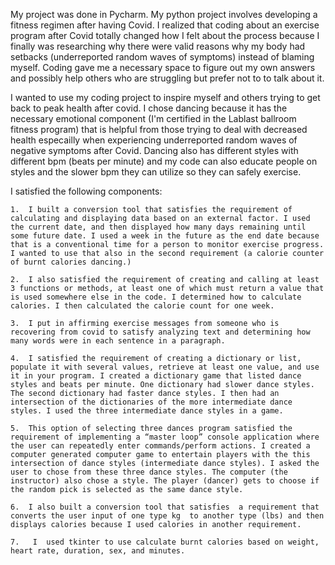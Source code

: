   My project was done in Pycharm.  My python project involves developing a fitness regimen after having Covid.  I realized that coding about an exercise program after Covid totally changed how I felt about the process because I finally was researching why there were valid reasons why my body had setbacks (underreported random waves of symptoms) instead of blaming myself.   Coding gave me a necessary space to figure out my own answers and possibly help others who are struggling but prefer not to to talk about it.       
 
 I wanted to use my coding project to inspire myself and others trying to get back to peak health after covid. I chose dancing because it has the necessary emotional component (I'm certified in the Lablast ballroom fitness program) that is helpful from those trying to deal with decreased health especailly when experiencing underreported random waves of negative symptoms after Covid. Dancing also has different styles with different bpm (beats per minute) and my code can also educate people on styles and the slower bpm they can utilize so they can safely exercise.


I satisfied the following components:
	
	1.	I built a conversion tool that satisfies the requirement of calculating and displaying data based on an external factor. I used the current date, and then displayed how many days remaining until some future date. I used a week in the future as the end date because that is a conventional time for a person to monitor exercise progress. I wanted to use that also in the second requirement (a calorie counter of burnt calories dancing.)
	
	2.	I also satisfied the requirement of creating and calling at least 3 functions or methods, at least one of which must return a value that is used somewhere else in the code. I determined how to calculate calories. I then calculated the calorie count for one week.
	
	3.	I put in affirming exercise messages from someone who is recovering from covid to satisfy analyzing text and determining how many words were in each sentence in a paragraph.
	
	4.	I satisfied the requirement of creating a dictionary or list, populate it with several values, retrieve at least one value, and use it in your program. I created a dictionary game that listed dance styles and beats per minute. One dictionary had slower dance styles. The second dictionary had faster dance styles. I then had an intersection of the dictionaries of the more intermediate dance styles. I used the three intermediate dance styles in a game.
	
	5.	This option of selecting three dances program satisfied the requirement of implementing a “master loop” console application where the user can repeatedly enter commands/perform actions. I created a computer generated computer game to entertain players with the this intersection of dance styles (intermediate dance styles). I asked the user to chose from these three dance styles. The computer (the instructor) also chose a style. The player (dancer) gets to choose if the random pick is selected as the same dance style.
	
	6.	I also built a conversion tool that satisfies  a requirement that converts the user input of one type kg  to another type (lbs) and then displays calories because I used calories in another requirement. 
	
	7.   I  used tkinter to use calculate burnt calories based on weight, heart rate, duration, sex, and minutes.



